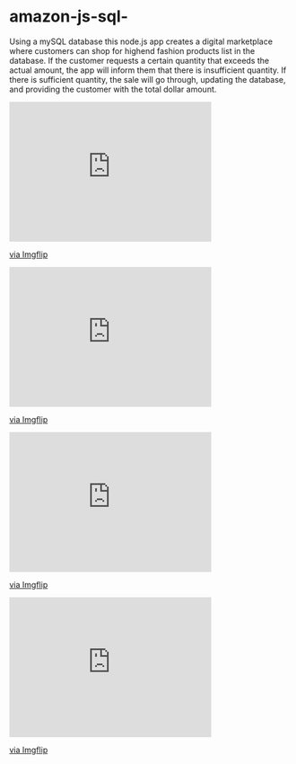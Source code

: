 # amazon-js-sql-

Using a mySQL database this node.js app creates a digital marketplace where customers can shop for highend fashion products list in the database. If the customer requests a certain quantity that exceeds the actual amount, the app will inform them that there is insufficient quantity. If there is sufficient quantity, the sale will go through, updating the database, and providing the customer with the total dollar amount.

<div style="width:360px;max-width:100%;"><div style="height:0;padding-bottom:69.17%;position:relative;"><iframe width="360" height="249" style="position:absolute;top:0;left:0;width:100%;height:100%;" frameBorder="0" src="https://imgflip.com/embed/47c7rm"></iframe></div><p><a href="https://imgflip.com/gif/47c7rm">via Imgflip</a></p></div>

<div style="width:360px;max-width:100%;"><div style="height:0;padding-bottom:69.17%;position:relative;"><iframe width="360" height="249" style="position:absolute;top:0;left:0;width:100%;height:100%;" frameBorder="0" src="https://imgflip.com/embed/47c7wz"></iframe></div><p><a href="https://imgflip.com/gif/47c7wz">via Imgflip</a></p></div>

<div style="width:360px;max-width:100%;"><div style="height:0;padding-bottom:69.17%;position:relative;"><iframe width="360" height="249" style="position:absolute;top:0;left:0;width:100%;height:100%;" frameBorder="0" src="https://imgflip.com/embed/47c7y4"></iframe></div><p><a href="https://imgflip.com/gif/47c7y4">via Imgflip</a></p></div>

<div style="width:360px;max-width:100%;"><div style="height:0;padding-bottom:69.17%;position:relative;"><iframe width="360" height="249" style="position:absolute;top:0;left:0;width:100%;height:100%;" frameBorder="0" src="https://imgflip.com/embed/47c7z0"></iframe></div><p><a href="https://imgflip.com/gif/47c7z0">via Imgflip</a></p></div>


